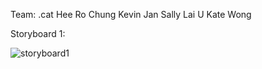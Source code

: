 Team: .cat
Hee Ro Chung
Kevin Jan
Sally Lai U
Kate Wong

Storyboard 1:

![storyboard1](storyboard1.jpg)
